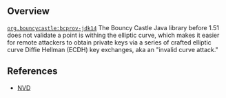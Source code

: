 ## Overview
[`org.bouncycastle:bcprov-jdk14`](http://search.maven.org/#search%7Cga%7C1%7Ca%3A%22bcprov-jdk14%22)
The Bouncy Castle Java library before 1.51 does not validate a point is withing the elliptic curve, which makes it easier for remote attackers to obtain private keys via a series of crafted elliptic curve Diffie Hellman (ECDH) key exchanges, aka an "invalid curve attack."

## References
- [NVD](https://web.nvd.nist.gov/view/vuln/detail?vulnId=CVE-2015-7940)